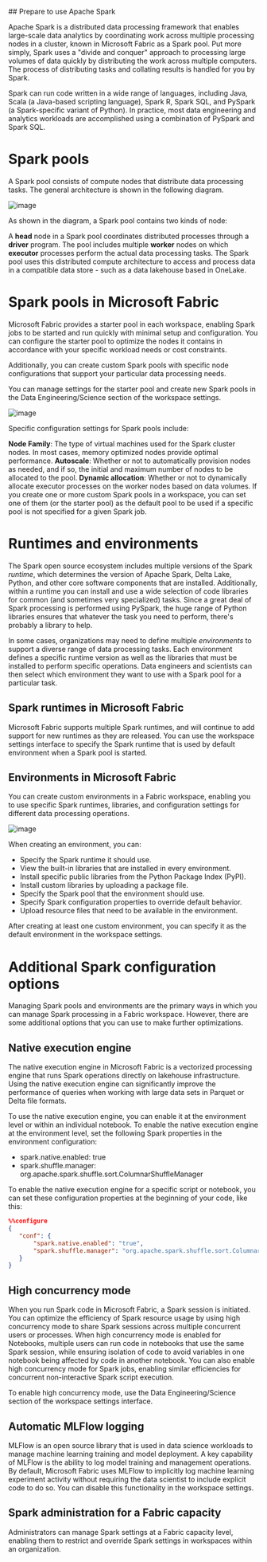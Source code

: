 ## Prepare to use Apache Spark

Apache Spark is a distributed data processing framework that enables large-scale data analytics by coordinating work across multiple processing nodes in a cluster, known in Microsoft Fabric as a Spark pool. Put more simply, Spark uses a "divide and conquer" approach to processing large volumes of data quickly by distributing the work across multiple computers. The process of distributing tasks and collating results is handled for you by Spark.

Spark can run code written in a wide range of languages, including Java, Scala (a Java-based scripting language), Spark R, Spark SQL, and PySpark (a Spark-specific variant of Python). In practice, most data engineering and analytics workloads are accomplished using a combination of PySpark and Spark SQL.

# Spark pools
A Spark pool consists of compute nodes that distribute data processing tasks. The general architecture is shown in the following diagram.

![image](https://github.com/user-attachments/assets/d2ace07a-1d55-4ecb-9bf8-b5819495392f)

As shown in the diagram, a Spark pool contains two kinds of node:

A **head** node in a Spark pool coordinates distributed processes through a **driver** program.
The pool includes multiple **worker** nodes on which **executor** processes perform the actual data processing tasks.
The Spark pool uses this distributed compute architecture to access and process data in a compatible data store - such as a data lakehouse based in OneLake.

# Spark pools in Microsoft Fabric
Microsoft Fabric provides a starter pool in each workspace, enabling Spark jobs to be started and run quickly with minimal setup and configuration. You can configure the starter pool to optimize the nodes it contains in accordance with your specific workload needs or cost constraints.

Additionally, you can create custom Spark pools with specific node configurations that support your particular data processing needs.

You can manage settings for the starter pool and create new Spark pools in the Data Engineering/Science section of the workspace settings.

![image](https://github.com/user-attachments/assets/9316dd60-d6c2-45e4-9bc6-91ea4dfb4b13)


Specific configuration settings for Spark pools include:

**Node Family**: The type of virtual machines used for the Spark cluster nodes. In most cases, memory optimized nodes provide optimal performance.
**Autoscale**: Whether or not to automatically provision nodes as needed, and if so, the initial and maximum number of nodes to be allocated to the pool.
**Dynamic allocation**: Whether or not to dynamically allocate executor processes on the worker nodes based on data volumes.
If you create one or more custom Spark pools in a workspace, you can set one of them (or the starter pool) as the default pool to be used if a specific pool is not specified for a given Spark job.

# Runtimes and environments
The Spark open source ecosystem includes multiple versions of the Spark *runtime*, which determines the version of Apache Spark, Delta Lake, Python, and other core software components that are installed. Additionally, within a runtime you can install and use a wide selection of code libraries for common (and sometimes very specialized) tasks. Since a great deal of Spark processing is performed using PySpark, the huge range of Python libraries ensures that whatever the task you need to perform, there's probably a library to help.

In some cases, organizations may need to define multiple *environments* to support a diverse range of data processing tasks. Each environment defines a specific runtime version as well as the libraries that must be installed to perform specific operations. Data engineers and scientists can then select which environment they want to use with a Spark pool for a particular task.

## Spark runtimes in Microsoft Fabric
Microsoft Fabric supports multiple Spark runtimes, and will continue to add support for new runtimes as they are released. You can use the workspace settings interface to specify the Spark runtime that is used by default environment when a Spark pool is started.

## Environments in Microsoft Fabric
You can create custom environments in a Fabric workspace, enabling you to use specific Spark runtimes, libraries, and configuration settings for different data processing operations.

![image](https://github.com/user-attachments/assets/c7b46e95-a191-40e1-bdd2-d691e570469d)

When creating an environment, you can:

- Specify the Spark runtime it should use.
- View the built-in libraries that are installed in every environment.
- Install specific public libraries from the Python Package Index (PyPI).
- Install custom libraries by uploading a package file.
- Specify the Spark pool that the environment should use.
- Specify Spark configuration properties to override default behavior.
- Upload resource files that need to be available in the environment.

After creating at least one custom environment, you can specify it as the default environment in the workspace settings.

# Additional Spark configuration options
Managing Spark pools and environments are the primary ways in which you can manage Spark processing in a Fabric workspace. However, there are some additional options that you can use to make further optimizations.

## Native execution engine
The native execution engine in Microsoft Fabric is a vectorized processing engine that runs Spark operations directly on lakehouse infrastructure. Using the native execution engine can significantly improve the performance of queries when working with large data sets in Parquet or Delta file formats.

To use the native execution engine, you can enable it at the environment level or within an individual notebook. To enable the native execution engine at the environment level, set the following Spark properties in the environment configuration:

- spark.native.enabled: true
- spark.shuffle.manager: org.apache.spark.shuffle.sort.ColumnarShuffleManager

To enable the native execution engine for a specific script or notebook, you can set these configuration properties at the beginning of your code, like this:

```JSON
%%configure 
{ 
   "conf": {
       "spark.native.enabled": "true", 
       "spark.shuffle.manager": "org.apache.spark.shuffle.sort.ColumnarShuffleManager" 
   } 
}
```

## High concurrency mode
When you run Spark code in Microsoft Fabric, a Spark session is initiated. You can optimize the efficiency of Spark resource usage by using high concurrency mode to share Spark sessions across multiple concurrent users or processes. When high concurrency mode is enabled for Notebooks, multiple users can run code in notebooks that use the same Spark session, while ensuring isolation of code to avoid variables in one notebook being affected by code in another notebook. You can also enable high concurrency mode for Spark jobs, enabling similar efficiencies for concurrent non-interactive Spark script execution.

To enable high concurrency mode, use the Data Engineering/Science section of the workspace settings interface.

## Automatic MLFlow logging
MLFlow is an open source library that is used in data science workloads to manage machine learning training and model deployment. A key capability of MLFlow is the ability to log model training and management operations. By default, Microsoft Fabric uses MLFlow to implicitly log machine learning experiment activity without requiring the data scientist to include explicit code to do so. You can disable this functionality in the workspace settings.

## Spark administration for a Fabric capacity
Administrators can manage Spark settings at a Fabric capacity level, enabling them to restrict and override Spark settings in workspaces within an organization.
